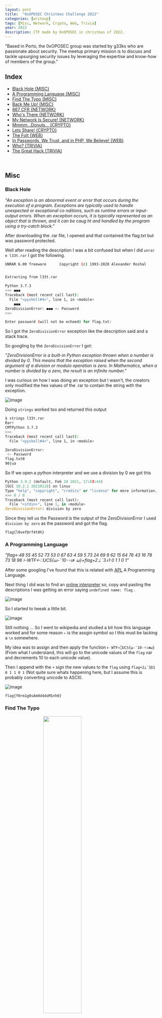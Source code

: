 ```yaml
---
layout: post
title:  "0xOPOSEC Christmas Challenge 2022"
categories: [writeup]
tags: [Misc, Network, Crypto, Web, Trivia]
year: 2022
description: CTF made by 0xOPOSEC in christmas of 2022.
---
```


"Based in Porto, the 0xOPOSEC group was started by g33ks who are passionate about security. The meetup primary mission is to discuss and tackle upsurging security issues by leveraging the expertise and know-how of members of the group."

<!--more-->



## Index

- [Black Hole {MISC}](#black-hole)
- [A Programming Language {MISC}](#a-programming-language)
- [Find The Typo {MISC}](#find-the-typo)
- [Back Me Up! {MISC}](#back-me-up)
- [867 CFR {NETWORK}](#867-cfr)
- [Who's There {NETWORK}](#who-there)
- [My Network Is Secure! {NETWORK}](#my-network-is-secure)
- [Mmmm...Donuts... {CRYPTO}](#mmm-donuts)
- [Lets Share! {CRYPTO}](#lets-share)
- [The Folt {WEB}](#the-folt)
- [In Passwords, We Trust, and in PHP, We Believe! {WEB}](#in-passwords-we-trust-and-in-php-we-believe)
- [Who? {TRIVIA}](#who)
- [The Great Hack {TRIVIA}](#the-great-hack)

<br>



## Misc 

### Black Hole

*"An exception is an abnormal event or error that occurs during the execution of a program. Exceptions are typically used to handle unexpected or exceptional co
nditions, such as runtime errors or input-output errors. When an exception occurs, it is typically represented as an object that is thrown, and it can be caug
ht and handled by the program using a try-catch block."*

After downloading the .rar file, I opened and that contained the flag.txt but was password protected.

Well after reading the description I was a bit confused but when I did `unrar e l33t.rar` I got the following.

```bash
UNRAR 6.00 freeware      Copyright (c) 1993-2020 Alexander Roshal


Extracting from l33t.rar

Python 3.7.3
>>> ︎◼︎◼︎◼︎
Traceback (most recent call last):
  File "<pyshell#4>", line 1, in <module>
    ︎◼︎◼◼
ZeroDivisionError: ◼︎◼︎◼︎ <- Password 
>>>

Enter password (will not be echoed) for flag.txt: 
```

So I got the `ZeroDivisionError` exception like the description said and a stack trace.

So googling by the `ZeroDivisionError` I got:

*"ZeroDivisionError is a built-in Python exception thrown when a number is divided by 0. This means that the exception raised when the second argument of a division or modulo operation is zero. In Mathematics, when a number is divided by a zero, the result is an infinite number."*
    
I was curious on how I was doing an exception but I wasn't, the creators only modified the hex values of the .rar to contain the string with the exception.

![image](https://user-images.githubusercontent.com/12052283/209385834-46808bb7-8c61-44ab-9619-9b7ee4665a2a.png)

Doing `strings` worked too and returned this output

```bash
$ strings l33t.rar
Rar!
CMTPython 3.7.3
>>>
Traceback (most recent call last):
  File "<pyshell#4>", line 1, in <module>

ZeroDivisionError:
 <- Password
flag.txt0
90|ua
```

So If we open a python interpreter and we use a division by 0 we got this

```python
Python 3.9.2 (default, Feb 28 2021, 17:03:44) 
[GCC 10.2.1 20210110] on linux
Type "help", "copyright", "credits" or "license" for more information.
>>> 0 / 0
Traceback (most recent call last):
  File "<stdin>", line 1, in <module>
ZeroDivisionError: division by zero
```

Since they tell us the Password is the output of the ZeroDivisionError I used `division by zero` as the password and got the flag.

```
flag{l0vef@rf4t0h}
```


### A Programming Language

*"flag←48 55 45 52 73 53 0 67 63 4 59 5 73 24 69 9 62 15 64 76 43 16 78 73 18 96 ⊢WTF←⎕UCS{⍵-¨10-⍨⍳≢⍵}+flag+2⊥¯3⌽1 0 1 1 0 1"*


After some googling I've found that this is related with [APL](https://en.wikipedia.org/wiki/APL_(programming_language)) A Programming Language.

Next thing I did was to find an [online interpreter](https://tryapl.org/) so, copy and pasting the descriptions I was getting an error saying `undefined name: flag` .

![image](https://user-images.githubusercontent.com/12052283/209565965-280d145e-f983-459d-b0cd-80b662388c80.png)

So I started to tweak a little bit.

![image](https://user-images.githubusercontent.com/12052283/209566057-75dd84bf-352e-4696-b52b-a76c58354f0f.png)

Still nothing ... So I went to wikipedia and studied a bit how this language worked and for some reason `←` is the assgin symbol so I this must be lacking a `\n` somewhere.

My idea was to assign and then apply the function `⊢ WTF←⎕UCS{⍵-¨10-⍨⍳≢⍵}` (From what I understand, this will go to the unicode values of the `flag` var and decrements 10 to each unicode value).

Then I append with the `+` sign the new values to the `flag` using `flag+2⊥¯3⌽1 0 1 1 0 1` (Not quite sure whats happening here, but I assume this is probably converting unicode to ASCII).


![image](https://user-images.githubusercontent.com/12052283/209566245-e1e0865f-1c00-413d-864d-581388c7e704.png)


```
flag{f0rm1g0sAm0d4doM1nh0}
```


### Find The Typo

<img src="https://user-images.githubusercontent.com/12052283/209704599-57f0f5c2-048a-4447-aa4e-05e4d4b42c28.png"  style="display: block;
  margin-left: auto;
  margin-right: auto;
  width: 50%;">


In this challenge we get a table of SI multiples of gram, a nonogram and a password protected .zip with the flag.

- Nonograms is a logic puzzle with simple [rules](https://puzzlygame.com/pages/how_to_play_nonograms/)
  - We have a grid of squares, which must be either filled in black or maked with X
  - Besides each row of the grid are listed the lenghts of the turns of black squares on that row
  - Above each column are listed the lenghts of the runs of black squares in that colum
  - These numbers tells us the runs of black squares in that row/column. So, if we see '10 1', that tells us that there will be a run of exactly 10 black squares, followed by one or more white square, followed by a single black square
  - Our goal is to find all black squares
  
With the help of my gf (she used to play nonogram games on her phone) I've marked the nonogram and that represented the `pacman`.


<img src="https://user-images.githubusercontent.com/12052283/209705762-2bbd89bd-8299-488d-ae84-6724ba26c832.png"  style="display: block;
  margin-left: auto;
  margin-right: auto;
  width: 50%;">


After discovering that this would be pacman I tried that but It didn't worked so I tried to understand and correlate the pacman with the first table but looking again at the challenge title, there's a typo somewhere and I was making the typo ...

I used `pac-man` on the zip file and that worked and got the flag.

`flag{bread_bread_cheese_cheese}`


### Back Me Up!

*"Someone left backups of a Domain Controller in an open share. A portion was extracted from the backup and myth be told that it contains critical information (and a flag ;) Can you get it?"*

After extracting the zip file I got an `Active Directory` folder and a `registry` folder.

First I went to the `Active Directory` folder and that contained a `.dit` file.

```bash
$ file ntds.dit

ntds.dit: Extensible storage engine DataBase, version 0x620, checksum 0xa4ae6abb, page size 8192, Windows version 6.3
```

After googling I've found that this is an Extensible Storage Engine (ESE) and this is an advanced indexed and sequential access method (ISAM) storage technology. ESE enables applications to store and retrieve data from tables using indexed or sequential cursor navigation. It is usually utilized by various Microsoft Services such as Microsoft Exchange Server, Active Directory, and Windows Search.

Briefly this is a database file which stores AD Data including User Object, Groups and Group Memebers, Password hashes, etc.

Next I've looked on how I could extract info from this database file and I've found [libesedb](https://github.com/libyal/libesedb) (Library and tools to access the Extensible Storage Engine (ESE) Database File (EDB) format).

I installed libesedb.

```bash
$ wget https://github.com/libyal/libesedb/releases/download/20220806/libesedb-experimental-20220806.tar.gz
$ tar libesedb-experimental-20220806.tar.gz
$ sudo apt-get install autoconf automake autopoint libtool pkg-config
$ cd libesedb-20220806 && ./configure
$ make
$ sudo make install
$ sudo ldconfig
```

And then dumped the data from the db file.

```bash
$ esedbexport -m tables ntds.dit
```

Opening the files got me the flag.

<img src="https://user-images.githubusercontent.com/12052283/209708209-cc770fe7-449b-4f85-a021-878e42d21d32.png"  style="display: block;
  margin-left: auto;
  margin-right: auto;
  width: 50%;">

<img src="https://user-images.githubusercontent.com/12052283/209708375-c1a83229-e5e9-47c9-a3da-733d18132362.png"  style="display: block;
  margin-left: auto;
  margin-right: auto;
  width: 50%;">

`flag{ClearBackupsCanPwnU}`

## Network

### 867 CFR

*"867 CFR is a protocol for sending data across networks. It is connectionless, meaning it does not establish a dedicated connection between sender and receiver. This makes it faster but less reliable than other transport protocols. 867 CFR is often used for real-time applications such as gaming and VoIP, and for low-overhead services like DNS. Weird stuff! Can you have a look? cc.isymra.22samxopo (344)*"

867 CFR its nothing but if we reverse the string we got RFC 768 and thats User Datagram Protocol [(UDP)](https://www.rfc-editor.org/rfc/rfc768).

Doing the same reverse on the cc.isymra.22samxopo we got 'opoxmas22.armysi.cc' and 344 should be 443.

```python
>>> "cc.isymra.22samxopo"[::-1]
'opoxmas22.armysi.cc'
```

I tried to access opoxmas22.armysi.cc:443 but I got denied.

Checked on Wireshark for any hits on connecting to the above domain but found nothing.

After a while I tought that this could be some sort of UDP socket connection and for that I used a simple python script to connect to the server (opoxmas22.armysi.cc:443) as client and then send a simple "Hello".

```python
import socket 

server_add_and_port = ("opoxmas22.armysi.cc", 443)
udp_client_socket = socket.socket(family=socket.AF_INET, type=socket.SOCK_DGRAM) # created UDP socket on client
udp_client_socket.sendto(str.encode("Hello"), server_add_and_port) # sends message to server socket

msg_from_server = udp_client_socket.recvfrom(1024)
print(msg_from_server[0])
```

After executing this I got the following bytes, so I just had to reverse those again.

```bash
b'}eep_eed_uoy{galf\n'
```

Reversing and cleaning the string (`print(msg_from_server[0][::-1].decode("utf-8").strip())`) I got the correct flag.

`flag{you_dee_pee}`


### Who There

*"I do not have a physical body, but I am here to help you with any questions you may have, give me a PIN, and I will tell you what to do next! opoxmas22.armysi.cc (22222) looks interesting!"*

Running nmap on opoxmas22.armysi.cc:22222 got a filtered result

```bash
$ sudo nmap -p22222 opoxmas22.armysi.cc

Starting Nmap 7.92 ( https://nmap.org ) at 2022-12-26 11:36 WET
Nmap scan report for opoxmas22.armysi.cc (95.217.178.98)
Host is up (0.00026s latency).
rDNS record for 95.217.178.98: static.98.178.217.95.clients.your-server.de

PORT      STATE    SERVICE
22222/tcp filtered easyengine

Nmap done: 1 IP address (1 host up) scanned in 0.41 seconds
```

Running another nmap to get more info.

```bash
$ sudo nmap -A -p22222 opoxmas22.armysi.cc -oN nmap/initial

Starting Nmap 7.92 ( https://nmap.org ) at 2022-12-26 11:44 WET
Nmap scan report for opoxmas22.armysi.cc (95.217.178.98)
Host is up (0.016s latency).
rDNS record for 95.217.178.98: static.98.178.217.95.clients.your-server.de

PORT      STATE    SERVICE    VERSION
22222/tcp filtered easyengine
Warning: OSScan results may be unreliable because we could not find at least 1 open and 1 closed port
Device type: webcam|general purpose|PBX|WAP|specialized|power-device|router
Running (JUST GUESSING): AXIS embedded (98%), GNU Hurd (98%), Linux 2.0.X|2.2.X (98%), Netgear embedded (98%), ZKTeco embedded (98%), CAEN embedded (98%)
OS CPE: cpe:/h:axis:2100_network_camera cpe:/o:gnu:hurd cpe:/o:linux:linux_kernel:2.0.36 cpe:/o:linux:linux_kernel:2.0.38 cpe:/o:linux:linux_kernel:2.2.14 cpe:/h:netgear:wg602v1 cpe:/o:linux:linux_kernel:2.0.39
Aggressive OS guesses: AXIS 2100 Network Camera (98%), AXIS 2120 Network Camera (98%), GNU Hurd 0.3 (98%), Linux 2.0.36 (Red Hat 5.2) (98%), elmeg T240 or T444 PABX (Linux 2.0.38) (98%), Netgear WG602v1 WAP (Linux 2.2.14) (98%), ZKTeco F18 fingerprint reader (98%), CAEN SY2527 high voltage power supply (98%), Linux 2.0.33 (98%), Linux 2.0.35 - 2.0.36 (98%)
No exact OS matches for host (test conditions non-ideal).
Network Distance: 2 hops

TRACEROUTE (using port 80/tcp)
HOP RTT     ADDRESS
1   0.37 ms 10.0.2.2
2   0.49 ms static.98.178.217.95.clients.your-server.de (95.217.178.98)

OS and Service detection performed. Please report any incorrect results at https://nmap.org/submit/ .
Nmap done: 1 IP address (1 host up) scanned in 3.42 seconds
```

Reading again the description I assumed that this was some sort of a Bot that needs a PIN, so I tried to think on how I could  communicate with this service.

I've tried http, ssh, telnet, nc but nothing worked.

After a while I tried to use the same code from the previous network chall and that worked, so the connection is using sockets.

```bash
$ python3 send.py
b'WRONG PIN!'
```

Since this is using UDP again I did a new nmap scan for UDP instead of TCP using `sudo nmap -sC -sV -A -sU -p22222 -oN nmap/all opoxmas22.armysi.cc -v` and got

```bash
PORT      STATE SERVICE VERSION
22222/udp open  unknown
| fingerprint-strings:
|   AFSVersionRequest, Citrix, DNS-SD, DNSStatusRequest, DNSVersionBindReq, DTLSSessionReq, Help, NBTStat, NTPRequest, NetMotionMobility, QUIC, RPCCheck, SNMPv1public, SNMPv3GetRequest, Sqlping, sybaseanywhere, xdmcp:
|     WRONG PIN!
|   Kerberos:
|     Opened port 23590 - Hurry you got 60 seconds!. Use this PIN - 1882
|   SIPOptions:
|_    Opened port 28002 - Hurry you got 60 seconds!. Use this PIN - 4958
1 service unrecognized despite returning data. If you know the service/version, please submit the following fingerprint at https://nmap.org/cgi-bin/submit.cgi?new-service :
SF-Port22222-UDP:V=7.92%I=7%D=12/26%Time=63A9D15F%P=x86_64-pc-linux-gnu%r(
SF:RPCCheck,A,"WRONG\x20PIN!")%r(DNSVersionBindReq,A,"WRONG\x20PIN!")%r(DN
SF:SStatusRequest,A,"WRONG\x20PIN!")%r(NBTStat,A,"WRONG\x20PIN!")%r(Help,A
SF:,"WRONG\x20PIN!")%r(SIPOptions,42,"Opened\x20port\x2028002\x20-\x20Hurr
SF:y\x20you\x20got\x2060\x20seconds!\.\x20Use\x20this\x20PIN\x20-\x204958"
SF:)%r(Sqlping,A,"WRONG\x20PIN!")%r(NTPRequest,A,"WRONG\x20PIN!")%r(SNMPv1
SF:public,A,"WRONG\x20PIN!")%r(SNMPv3GetRequest,A,"WRONG\x20PIN!")%r(xdmcp
SF:,A,"WRONG\x20PIN!")%r(AFSVersionRequest,A,"WRONG\x20PIN!")%r(DNS-SD,A,"
SF:WRONG\x20PIN!")%r(Citrix,A,"WRONG\x20PIN!")%r(Kerberos,42,"Opened\x20po
SF:rt\x2023590\x20-\x20Hurry\x20you\x20got\x2060\x20seconds!\.\x20Use\x20t
SF:his\x20PIN\x20-\x201882")%r(sybaseanywhere,A,"WRONG\x20PIN!")%r(NetMoti
SF:onMobility,A,"WRONG\x20PIN!")%r(DTLSSessionReq,A,"WRONG\x20PIN!")%r(QUI
SF:C,A,"WRONG\x20PIN!");
Device type: webcam|power-device|general purpose|PBX|router
Running: AXIS embedded, CAEN embedded, Linux 2.0.X
OS CPE: cpe:/h:axis:2100_network_camera cpe:/o:linux:linux_kernel:2.0.33 cpe:/o:linux:linux_kernel:2.0.38 cpe:/o:linux:linux_kernel:2.0.39
Too many fingerprints match this host to give specific OS details
Network Distance: 2 hops

TRACEROUTE (using port 80/tcp)
HOP RTT     ADDRESS
1   0.40 ms 10.0.2.2
2   0.51 ms static.98.178.217.95.clients.your-server.de (95.217.178.98)

NSE: Script Post-scanning.
Initiating NSE at 16:54
Completed NSE at 16:54, 0.00s elapsed
Initiating NSE at 16:54
Completed NSE at 16:54, 0.00s elapsed
Initiating NSE at 16:54
Completed NSE at 16:54, 0.00s elapsed
Read data files from: /usr/bin/../share/nmap
OS and Service detection performed. Please report any incorrect results at https://nmap.org/submit/ .
Nmap done: 1 IP address (1 host up) scanned in 99.54 seconds
           Raw packets sent: 30 (2.572KB) | Rcvd: 15 (930B)
```


Knowing the nmap output, I've noticed that this must be Port knocking (even the Challenge name represents that like -> "Knock knock" -> "Who's There")

This took me 2 days to solve because I was stuck on how I could exploit this but after a lot of reading I've noticed I already had half of exploit done. from the previous network challenge.

So to build this exploit I first needed to know what pin does port `22222` accepts (I've used a range from 0 to 99999 by trial/error and looks like the PIN for 22222 is 10000) and then knock two times (this is not fixed, we can configure more than 2 knock on a port knocking, but on this challenge this was 2 knocks) with the new port + new pin.

I've built an exploit that does this and got the flag.

```python
import socket 

def make_request(port,pin):
    print(f"Trying with port: {port} and pin: {pin}")

    server_add_and_port = ("opoxmas22.armysi.cc", port)                                     
    udp_client_socket = socket.socket(family=socket.AF_INET, type=socket.SOCK_DGRAM)
    udp_client_socket.sendto(str.encode(pin), server_add_and_port)
    msg_from_server = udp_client_socket.recvfrom(1024)

    msg = msg_from_server[0].decode("utf-8")

    if "Flag" in msg:
        print(msg)
        return 
    
    port, pin = msg.split(" ")[2], msg.split(" ")[-1]
    return port, pin

    

def brute_force():
    server_add_and_port = ("opoxmas22.armysi.cc", 22222)                                                           
    udp_client_socket = socket.socket(family=socket.AF_INET, type=socket.SOCK_DGRAM)

    # try and find the PIN for the 22222 port
    for i in range(10000,99999):
        udp_client_socket.sendto(str.encode(str(i)), server_add_and_port)
        msg_from_server = udp_client_socket.recvfrom(1024)
        msg = msg_from_server[0].decode("utf-8")
        if msg != "WRONG PIN!":
            port, pin = msg.split(" ")[2], msg.split(" ")[-1]
            port, pin = make_request(int(port),str(pin))
            make_request(int(port),str(pin))
            break

if __name__ == "__main__":
    brute_force()
```

```bash
$ python3 send.py

Trying with port: 29475 and pin: 9379
Trying with port: 28414 and pin: 6313
Flag{Kito_KitoWho?_MosKito}
```

`Flag{Kito_KitoWho?_MosKito}`


### My Network Is Secure!

*"Taberna belga said their free WiFi is secure because it has a password, however people are still getting passwords! How is this possible?!"*

After opening the cap file in in wireshark I've noticed the data on the communication process is encripted, probably because they are using wpa with some passphrase so this is encrypted.

Since this is from a Wifi network we know we need to try to get the wpa-pwd to decrypt the communication from the protocol IEEEE802.11.

Next thing I did was to find a way to grab the encrypted password so I could use the rockyou.txt wordlist with hashcat to try to crack it.

A cool way to grab the encrypted password and make it hashcat readable is to use `hcxpcapngtool` (Portable solution for capturing wlan traffic and conversion to hashcat formats (recommended by hashcat) and to John the Ripper formats).

So I did that and got a WPA hash.

```bash
$ hcxpcapngtool -o hash SecuredNetwork.cap
$ cat hash

WPA*02*4ca8dcfc1ae47ae4c892d2cc25f4e1e5*907841398870*d6a78c062e85*5365637572654e65742057696669*3ca0a8709bf3a4dc5041041109b41f01565f7b5a30608ed4c02e5c4f523e4be3*01030077fe01090020000000000000000110f11a201a62f4f081e097ee34d8c20f84822bb6aa0ab4c0af3423657187dbf80000000000000000000000000000000000000000000000000000000000000000000000000000000000000000000000000018dd160050f20101000050f20201000050f20201000050f202*02
```

Next I searched for the mode for WPA hashes in hashcat and runed that with rockyou and got the password.

```bash
$ hashcat -m 22000 wandshakes /usr/share/wordlists/rockyou.txt

hashcat (v6.1.1) starting...

Dictionary cache built:
* Filename..: /usr/share/wordlists/rockyou.txt
* Passwords.: 14344392
* Bytes.....: 139921507
* Keyspace..: 14344385
* Runtime...: 1 sec

4ca8dcfc1ae47ae4c892d2cc25f4e1e5:907841398870:d6a78c062e85:SecureNet Wifi:spiderman

Session..........: hashcat
Status...........: Cracked
Hash.Name........: WPA-PBKDF2-PMKID+EAPOL
```

So now I have the SID + the password.

The SID was already known because it was plaintext on the pcap file.

![image](https://user-images.githubusercontent.com/12052283/209825910-54b4ef33-ba0c-4223-911f-80ea522b18bc.png)

Now I needed to insert the password:SID on wireshark so I could check the communication

So I did `Edit` -> `Preferences` -> `Protocols` and searched for IEEE802.11 and added the decryption key.

![image](https://user-images.githubusercontent.com/12052283/209826143-dc845df8-9881-4c04-a2d2-7e1c2b14af70.png)

After pressing `ok` I got more traffic but the one I looked for was the tcp.

![image](https://user-images.githubusercontent.com/12052283/209826261-03034a13-829d-4fa9-bd88-a3ece14f41e5.png)

Following the TCP STREAM I got the flag.

![image](https://user-images.githubusercontent.com/12052283/209826389-dad5d0b2-b352-483a-b50b-b35a62cf351a.png)

`flag{morestudy}`


## Crypto

### Mmmm Donuts

*"Donuts are the best breakfast food! There is a donut flavor for everyone's taste, they pair great with coffee, and they can be eaten on the go! The key to solve this challenge is the most important meal of the day. If one donut doesn't help, try having another. You better solve it fast before you get diabetes. PS: My favorite donut is the original, just glazed."*

![image](https://user-images.githubusercontent.com/12052283/219748476-887b27b5-0802-4aa1-bf1a-3ce6082dad32.png)

This was a hard one for me since I don't know much about crypto ctfs and the description was not good enough.

But after getting some hits, I've found that this was using bacon-cipher.

Implementing bacon-cipher decryption on the image I got the following

- a
  - not bold
- b
  - bold

`aaba bbaaaa bab ab ababb ab bab aba aabaa aaaaaa aa abb aab ab aa aab bab aaa`

Then I used vigenere-cipher with the key `breakfast` and got the flag

`flag{eatmedrinkme}`



### Lets Share!

*"Encoding is the process of converting data from one format into another, typically for the purposes of efficient transmission or storage. There are many different types of encoding schemes that can be used, depending on the specific requirements of the data and the intended use. Encoding is an important aspect of data management and is used in a variety of applications, including networking, data storage, and multimedia."*

```bash
$ cat coded_data.txt 
JTI2JTIzOTAlM0IlMjYlMjMxMDklM0IlMjYlMjMxMjAlM0IlMjYlMjMxMDQlM0IlMjYlMjM5MCUzQiUyNiUyMzUxJTNCJTI2JTIzMTE2JTNCJTI2JTIzMTA1JTNCJTI2JTIzNzclM0IlMjYlMjM3MSUzQiUyNiUyMzExOSUzQiUyNiUyMzExOSUzQiUyNiUyMzg4JTNCJTI2JTIzNTElM0IlMjYlMjM3MyUzQiUyNiUyMzEyMiUzQiUyNiUyMzc3JTNCJTI2JTIzODYlM0IlMjYlMjM1NyUzQiUyNiUyMzcxJTNCJTI2JTIzODYlM0IlMjYlMjM3MCUzQiUyNiUyMzEwMCUzQiUyNiUyMzU3JTNC
```

Looking at txt file at first sight I saw that this was use base64 so I put on Cybechef and used the `Magic` recipe but that didn't do much.

Knowing this I tried to help Cyberchef by already providing the base64 decoded string and that got me the flag.

![image](https://user-images.githubusercontent.com/12052283/209560953-52a14089-9126-402f-96c6-c7e5627069a8.png)

I wanted to understand how many encodings were happening here so I did a python script to help me on this and by trial/error I've managed to found that this was using 4 encodings

base64 -> url encoding -> HTML entity encoding -> base64

```python
import base64
import urllib.parse
import html


with open("coded_data.txt", "r") as f:
    stage_1 = f.readline().strip()
    print(f"Stage 1 -> {stage_1}\n")
    
    stage_2 = base64.b64decode(stage_1).decode("utf-8") 
    print(f"Stage 2 -> {stage_2}\n")

    
    stage_3 = urllib.parse.unquote(stage_2)
    print(f"Stage 3 -> {stage_3}\n")

    
    stage_4 = html.unescape(stage_3)
    print(f"Stage 4 -> {stage_4}\n")

    stage_5 = base64.b64decode(stage_4).decode("utf-8")
    print(f"Stage 5 -> {stage_5}\n")
```

```bash
$ python3 uncoded.py 

Stage 1 -> JTI2JTIzOTAlM0IlMjYlMjMxMDklM0IlMjYlMjMxMjAlM0IlMjYlMjMxMDQlM0IlMjYlMjM5MCUzQiUyNiUyMzUxJTNCJTI2JTIzMTE2JTNCJTI2JTIzMTA1JTNCJTI2JTIzNzclM0IlMjYlMjM3MSUzQiUyNiUyMzExOSUzQiUyNiUyMzExOSUzQiUyNiUyMzg4JTNCJTI2JTIzNTElM0IlMjYlMjM3MyUzQiUyNiUyMzEyMiUzQiUyNiUyMzc3JTNCJTI2JTIzODYlM0IlMjYlMjM1NyUzQiUyNiUyMzcxJTNCJTI2JTIzODYlM0IlMjYlMjM3MCUzQiUyNiUyMzEwMCUzQiUyNiUyMzU3JTNC

Stage 2 -> %26%2390%3B%26%23109%3B%26%23120%3B%26%23104%3B%26%2390%3B%26%2351%3B%26%23116%3B%26%23105%3B%26%2377%3B%26%2371%3B%26%23119%3B%26%23119%3B%26%2388%3B%26%2351%3B%26%2373%3B%26%23122%3B%26%2377%3B%26%2386%3B%26%2357%3B%26%2371%3B%26%2386%3B%26%2370%3B%26%23100%3B%26%2357%3B

Stage 3 -> &#90;&#109;&#120;&#104;&#90;&#51;&#116;&#105;&#77;&#71;&#119;&#119;&#88;&#51;&#73;&#122;&#77;&#86;&#57;&#71;&#86;&#70;&#100;&#57;

Stage 4 -> ZmxhZ3tiMGwwX3IzMV9GVFd9

Stage 5 -> flag{b0l0_r31_FTW}
```

`flag{b0l0_r31_FTW}`

## Web

### The Folt

*"pfSense is a free and open-source firewall and router software distribution based on the FreeBSD operating system. It is designed to provide a flexible and powerful platform for building and managing network infrastructure, and it includes a wide range of features and capabilities that are suitable for use in both small and large networks. Have a try http://machine.armysi.cc/"*

The URL redirected to a pfsense login menu so I just searched for the default creds for the pfsense login menu and found `admin:pfsense` and that got me the first flag

![image](https://user-images.githubusercontent.com/12052283/209363467-7f963216-8c1f-4b0c-a168-0e8124066a09.png)

`flag{Default?_More_Like_Badfault}`


### In Passwords, We Trust, and in PHP, We Believe!

*"Great, another admin panel, do you think you can crack it? (https://santa.sefod.eu/)"*

We are presented with a login page that is written in PHP.

  <img src="https://user-images.githubusercontent.com/12052283/209546349-10555cbe-2e83-4ebb-8ccf-843a9a9346bb.png"  style="display: block;
  margin-left: auto;
  margin-right: auto;
  width: 70%;">


After going to the source code we have the php logic of the login menu.

  <img src="https://user-images.githubusercontent.com/12052283/209546448-cc4a9e71-b222-467a-b249-32292062f462.png"  style="display: block;
  margin-left: auto;
  margin-right: auto;
  width: 70%;">


We can see that to get the flag we need to have the user == "admin" and the password must be the same as the generated token.

We can see too (in the second elseif) that if the passwordis empty we got our token but this is kinda useless as we cant use that token to the next login because it will get generated again.

![image](https://user-images.githubusercontent.com/12052283/209546845-389b24fa-8779-443f-93ad-d59758f16dda.png)

I've noticed a strange thing, why would they use `$answer` as a json decode of `$input` ? After this they use the `$password` var to extract the value of the json object so the vuln/bug must reside here because this is not normal at all.

After googling I've found this https://security.stackexchange.com/a/63326 so this was php type juggling.

Ill explain better what php type juggling is in another section but the basic idea is that this code uses `json_decode()` so we can specify a type other than string or array via the JSON object and we know that the type of the $token is a string because its Base64-encoded. Knowing this I tried to find a value that, when loosely compared to a string (because they are using `==` and not `===`), lets me pass the auth check.

- Checking the PHP equality charts, we can see that `0 == "xyz"` is true, so I passed the value 0 as password (`{"password": 0}`) and got the flag.

![image](https://user-images.githubusercontent.com/12052283/209556933-3e661acd-9e40-4edf-9617-654cecc2a3ba.png)


`flag{OnceAgainTypeJuggling}`

#### In deep explanation about PHP Type Juggling

- In PHP we have loose (`==`) and strict comparison (`===`)
- The loose comparison is used to check if the given values are equal or not.
- The strict comparison checks if the given values are equal and if the data types are the same
- Reading the php docs about this we have that `Prior to PHP 8.0.0, if a string is compared to a number or a numeric string then the string was converted to a number before performing the comparison`

  <img src="https://user-images.githubusercontent.com/12052283/209557451-549f8d65-4851-4517-a164-58585d8b9a71.png"  style="display: block;
  margin-left: auto;
  margin-right: auto;
  width: 70%;">

- Knowing this when we try to attack a PHP application by using a type juggling flaw, we try to exploit this type of unexpected behavior the developers did not think about

- In the CTF example we had this flaw because they were using `==` to compare a given password with a string (base64 token).
- Knowing the type of the password, we had to find a value that when compared to a string returned `true` and after checking php equality charts, we can see that `0 == "xyz"` is true, so we could just use `{"password":0}` because that would compare with the generated token and return true

- This could be prevented using `===`

## Trivia

### Who?

  <img src="https://user-images.githubusercontent.com/12052283/209370539-5baf80b1-64cd-4da5-a079-d13731682f5b.png"  style="display: block;
  margin-left: auto;
  margin-right: auto;
  width: 40%;">


This was an easy one, just searching the image on google we got the flag `lulzsec`.


### The Great Hack

*"How about ensuring that you are a guaranteed winner of a radio contest by controlling all the telephone lines? Imagine, what a classy hack that would be. It took place in real world and the hacker won a costliest prize. What was the costliest prize that the hacker won?"*

I searched in google for "hacker win radio contest by controlling all the telephone lines" and got an [article](https://www.industrialcybersecuritypulse.com/threats-vulnerabilities/throwback-attack-kevin-poulsen-wins-a-porsche-and-hacks-the-u-s-government/#:~:text=A%2025%2Dyear%2Dold%20hacker,Peters.) that said "It was June 1, 1990, and KIIS-FM was running a competition for callers to win a new Porsche 944 S2".

`Porsche 944 S2`


# Final result

It was a really fun CTF to learn a few neat tricks and it was even cooler for the fact that it came in 2nd place!

<img src="https://user-images.githubusercontent.com/12052283/219755447-101dc861-482b-4b1d-ad2b-fbaac7b2d066.png"  style="display: block;
  margin-left: auto;
  margin-right: auto;
  width: 80%;">